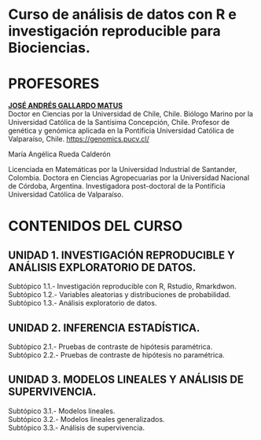 # Curso de análisis de datos con R e investigación reproducible para Biociencias.

# PROFESORES

[**JOSÉ ANDRÉS GALLARDO MATUS**](https://github.com/DrJoseGallardo)  
Doctor en Ciencias por la Universidad de Chile, Chile.
Biólogo Marino por la Universidad Católica de la Santísima Concepción, Chile.
Profesor de genética y genómica aplicada en la Pontificia Universidad Católica de Valparaíso, Chile.
https://genomics.pucv.cl/

María Angélica Rueda Calderón

Licenciada en Matemáticas por la Universidad Industrial de Santander, Colombia.
Doctora en Ciencias Agropecuarias por la Universidad Nacional de Córdoba, Argentina.
Investigadora post-doctoral de la Pontificia Universidad Católica de Valparaíso.

# CONTENIDOS DEL CURSO

## UNIDAD 1. INVESTIGACIÓN REPRODUCIBLE Y ANÁLISIS EXPLORATORIO DE DATOS. 
Subtópico 1.1.- Investigación reproducible con R, Rstudio, Rmarkdwon.  
Subtópico 1.2.- Variables aleatorias y distribuciones de probabilidad.  
Subtópico 1.3.- Análisis exploratorio de datos.  

## UNIDAD 2. INFERENCIA ESTADÍSTICA. 
Subtópico 2.1.- Pruebas de contraste de hipótesis paramétrica.  
Subtópico 2.2.- Pruebas de contraste de hipótesis no paramétrica.  
  
## UNIDAD 3. MODELOS LINEALES Y ANÁLISIS DE SUPERVIVENCIA. 
Subtópico 3.1.- Modelos lineales.  
Subtópico 3.2.- Modelos lineales generalizados.  
Subtópico 3.3.- Análisis de supervivencia.  
